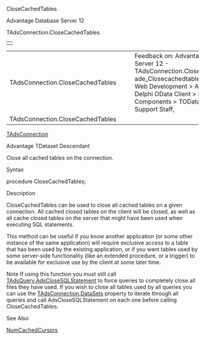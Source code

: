 CloseCachedTables




Advantage Database Server 12  

TAdsConnection.CloseCachedTables

|  |
| --- |
|  |

|  |  |  |  |  |
| --- | --- | --- | --- | --- |
| TAdsConnection.CloseCachedTables |  |  | Feedback on: Advantage Database Server 12 - TAdsConnection.CloseCachedTables ade\_Closecachedtables Advantage Web Development > Advantage Delphi OData Client > Delphi OData Components > TODataSet / Dear Support Staff, |  |
| TAdsConnection.CloseCachedTables |  |  |  |  |

[TAdsConnection](ade_tadsconnection_7.htm)

Advantage TDataset Descendant

Close all cached tables on the connection.

Syntax

procedure CloseCachedTables;

Description

CloseCachedTables can be used to close all cached tables on a given connection. All cached closed tables on the client will be closed, as well as all cache closed tables on the server that might have been used when executing SQL statements.

This method can be useful if you know another application (or some other instance of the same application) will require exclusive access to a table that has been used by the existing application, or if you want tables used by some server-side functionality (like an extended procedure, or a trigger) to be available for exclusive use by the client at some later time.

Note If using this function you must still call [TAdsQuery.AdsCloseSQLStatement](ade_adsclosesqlstatement.htm) to force queries to completely close all files they have used. If you wish to close all tables used by all queries you can use the [TAdsConnection.DataSets](ade_datasets.htm) property to iterate through all queries and call AdsCloseSQLStatement on each one before calling CloseCachedTables.

See Also

[NumCachedCursors](ade_numcachedcursors.htm)